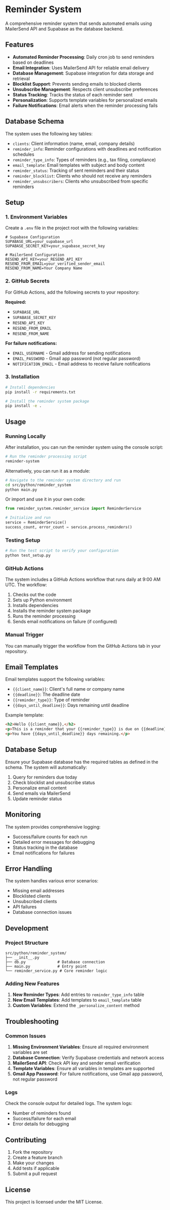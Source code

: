 # Reminder System

A comprehensive reminder system that sends automated emails using MailerSend API and Supabase as the database backend.

## Features

- **Automated Reminder Processing**: Daily cron job to send reminders based on deadlines
- **Email Integration**: Uses MailerSend API for reliable email delivery
- **Database Management**: Supabase integration for data storage and retrieval
- **Blocklist Support**: Prevents sending emails to blocked clients
- **Unsubscribe Management**: Respects client unsubscribe preferences
- **Status Tracking**: Tracks the status of each reminder sent
- **Personalization**: Supports template variables for personalized emails
- **Failure Notifications**: Email alerts when the reminder processing fails

## Database Schema

The system uses the following key tables:

- `clients`: Client information (name, email, company details)
- `reminder_info`: Reminder configurations with deadlines and notification schedules
- `reminder_type_info`: Types of reminders (e.g., tax filing, compliance)
- `email_template`: Email templates with subject and body content
- `reminder_status`: Tracking of sent reminders and their status
- `reminder_blocklist`: Clients who should not receive any reminders
- `reminder_unsubscribers`: Clients who unsubscribed from specific reminders

## Setup

### 1. Environment Variables

Create a `.env` file in the project root with the following variables:

```env
# Supabase Configuration
SUPABASE_URL=your_supabase_url
SUPABASE_SECRET_KEY=your_supabase_secret_key

# MailerSend Configuration
RESEND_API_KEY=your_RESEND_API_KEY
RESEND_FROM_EMAIL=your_verified_sender_email
RESEND_FROM_NAME=Your Company Name
```

### 2. GitHub Secrets

For GitHub Actions, add the following secrets to your repository:

**Required:**
- `SUPABASE_URL`
- `SUPABASE_SECRET_KEY`
- `RESEND_API_KEY`
- `RESEND_FROM_EMAIL`
- `RESEND_FROM_NAME`

**For failure notifications:**
- `EMAIL_USERNAME` - Gmail address for sending notifications
- `EMAIL_PASSWORD` - Gmail app password (not regular password)
- `NOTIFICATION_EMAIL` - Email address to receive failure notifications

### 3. Installation

```bash
# Install dependencies
pip install -r requirements.txt

# Install the reminder system package
pip install -e .
```

## Usage

### Running Locally

After installation, you can run the reminder system using the console script:

```bash
# Run the reminder processing script
reminder-system
```

Alternatively, you can run it as a module:

```bash
# Navigate to the reminder system directory and run
cd src/python/reminder_system
python main.py
```

Or import and use it in your own code:

```python
from reminder_system.reminder_service import ReminderService

# Initialize and run
service = ReminderService()
success_count, error_count = service.process_reminders()
```

### Testing Setup

```bash
# Run the test script to verify your configuration
python test_setup.py
```

### GitHub Actions

The system includes a GitHub Actions workflow that runs daily at 9:00 AM UTC. The workflow:

1. Checks out the code
2. Sets up Python environment
3. Installs dependencies
4. Installs the reminder system package
5. Runs the reminder processing
6. Sends email notifications on failure (if configured)

### Manual Trigger

You can manually trigger the workflow from the GitHub Actions tab in your repository.

## Email Templates

Email templates support the following variables:

- `{{client_name}}`: Client's full name or company name
- `{{deadline}}`: The deadline date
- `{{reminder_type}}`: Type of reminder
- `{{days_until_deadline}}`: Days remaining until deadline

Example template:
```html
<h2>Hello {{client_name}},</h2>
<p>This is a reminder that your {{reminder_type}} is due on {{deadline}}.</p>
<p>You have {{days_until_deadline}} days remaining.</p>
```

## Database Setup

Ensure your Supabase database has the required tables as defined in the schema. The system will automatically:

1. Query for reminders due today
2. Check blocklist and unsubscribe status
3. Personalize email content
4. Send emails via MailerSend
5. Update reminder status

## Monitoring

The system provides comprehensive logging:

- Success/failure counts for each run
- Detailed error messages for debugging
- Status tracking in the database
- Email notifications for failures

## Error Handling

The system handles various error scenarios:

- Missing email addresses
- Blocklisted clients
- Unsubscribed clients
- API failures
- Database connection issues

## Development

### Project Structure

```
src/python/reminder_system/
├── __init__.py
├── db.py              # Database connection
├── main.py            # Entry point
└── reminder_service.py # Core reminder logic
```

### Adding New Features

1. **New Reminder Types**: Add entries to `reminder_type_info` table
2. **New Email Templates**: Add templates to `email_template` table
3. **Custom Variables**: Extend the `_personalize_content` method

## Troubleshooting

### Common Issues

1. **Missing Environment Variables**: Ensure all required environment variables are set
2. **Database Connection**: Verify Supabase credentials and network access
3. **MailerSend API**: Check API key and sender email verification
4. **Template Variables**: Ensure all variables in templates are supported
5. **Gmail App Password**: For failure notifications, use Gmail app password, not regular password

### Logs

Check the console output for detailed logs. The system logs:
- Number of reminders found
- Success/failure for each email
- Error details for debugging

## Contributing

1. Fork the repository
2. Create a feature branch
3. Make your changes
4. Add tests if applicable
5. Submit a pull request

## License

This project is licensed under the MIT License. 